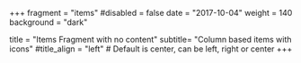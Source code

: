 +++
fragment = "items"
#disabled = false
date = "2017-10-04"
weight = 140
background = "dark"

title = "Items Fragment with no content"
subtitle= "Column based items with icons"
#title_align = "left" # Default is center, can be left, right or center
+++
